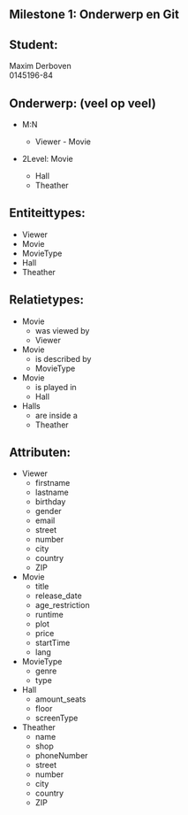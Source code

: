 Milestone 1: Onderwerp en Git
---

Student:
--------
Maxim Derboven  
0145196-84

Onderwerp: (veel op veel)
-------------------------
- M:N
  - Viewer - Movie


- 2Level: Movie
  - Hall
  - Theather


Entiteittypes:
--------------
- Viewer
- Movie
- MovieType
- Hall
- Theather

Relatietypes:
-------------

- Movie
  - was viewed by
  - Viewer
- Movie
  - is described by
  - MovieType
- Movie
  - is played in
  - Hall
- Halls
  - are inside a
  - Theather

Attributen:
-----------

- Viewer
  - firstname
  - lastname
  - birthday
  - gender
  - email
  - street
  - number
  - city
  - country
  - ZIP
- Movie
  - title
  - release_date
  - age_restriction
  - runtime
  - plot
  - price
  - startTime
  - lang
- MovieType
  - genre
  - type
- Hall
  - amount_seats
  - floor
  - screenType
- Theather
  - name
  - shop
  - phoneNumber
  - street
  - number
  - city
  - country
  - ZIP

